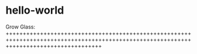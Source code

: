 # hello-world
Grow Glass:  
++++++++++++++++++++++++++++++++++++++++++++++++++++++++++++++++++++++++++++++++++++++++++++++++++++++++++++++++++++++++++++++++++++++++